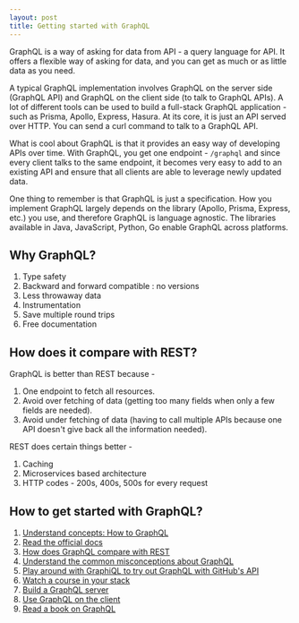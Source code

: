 ```yaml
---
layout: post
title: Getting started with GraphQL
---
```


GraphQL is a way of asking for data from API - a query language for API. It offers a flexible way of asking for data, and you can get as much or as little data as you need. 

A typical GraphQL implementation involves GraphQL on the server side (GraphQL API) and GraphQL on the client side (to talk to GraphQL APIs). A lot of different tools can be used to build a full-stack GraphQL application - such as Prisma, Apollo, Express, Hasura.
At its core, it is just an API served over HTTP. You can send a curl command to talk to a GraphQL API. 

What is cool about GraphQL is that it provides an easy way of developing APIs over time. With GraphQL, you get one endpoint - `/graphql` and since every client talks to the same endpoint, it becomes very easy to add to an existing API and ensure that all clients are able to leverage newly updated data. 

One thing to remember is that GraphQL is just a specification. How you implement GraphQL largely depends on the library (Apollo, Prisma, Express, etc.) you use, and therefore GraphQL is language agnostic. The libraries available in Java, JavaScript, Python, Go enable GraphQL across platforms. 

## Why GraphQL? 
1. Type safety
2. Backward and forward compatible : no versions
3. Less throwaway data
4. Instrumentation
5. Save multiple round trips
6. Free documentation

## How does it compare with REST? 
GraphQL is better than REST because - 
1. One endpoint to fetch all resources. 
2. Avoid over fetching of data (getting too many fields when only a few fields are needed).
3. Avoid under fetching of data (having to call multiple APIs because one API doesn't give back all the information needed).

REST does certain things better - 
1. Caching
2. Microservices based architecture
3. HTTP codes - 200s, 400s, 500s for every request

## How to get started with GraphQL?
1. [Understand concepts: How to GraphQL](https://www.howtographql.com/)
2. [Read the official docs](https://graphql.org/learn/)
3. [How does GraphQL compare with REST](https://frontendhappyhour.com/episodes/no-rest-with-quintessential-libations-graphql/)
3. [Understand the common misconceptions about GraphQL](https://dev.to/shrutikapoor08/what-is-graphql-the-misconceptions-57b9)
3.  [Play around with GraphiQL to try out GraphQL with GitHub's API](https://developer.github.com/v4/explorer)
4.  [Watch a course in your stack](https://www.udemy.com/topic/graphql/)
5.  [Build a GraphQL server](https://egghead.io/courses/build-a-graphql-server)
6.  [Use GraphQL on the client](https://egghead.io/courses/graphql-data-in-react-with-apollo-client)
7.  [Read a book on GraphQL](https://www.amazon.com/Learning-GraphQL-Declarative-Fetching-Modern/dp/1492030716)



